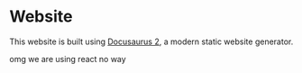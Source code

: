 # Website

This website is built using [Docusaurus 2](https://docusaurus.io/), a modern static website generator.

omg we are using react no way
